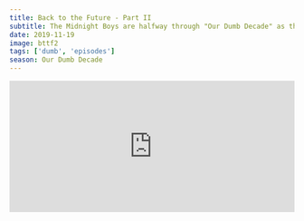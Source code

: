 ```yaml
---
title: Back to the Future - Part II
subtitle: The Midnight Boys are halfway through "Our Dumb Decade" as they march into 2015 with Doc and Marty in Back to the Future Part II. What did boomers think this decade would look like? What are the best movie inventions? What did technology actually bring us in the 2010s?
date: 2019-11-19
image: bttf2
tags: ['dumb', 'episodes']
season: Our Dumb Decade
---
```

<iframe title="Spotify: Back to the Future Part 2" src="https://open.spotify.com/embed-podcast/episode/5bRudqdjoRgn2b28pwzv8p" width="100%" height="232" frameborder="0" allowtransparency="true" allow="encrypted-media"></iframe>